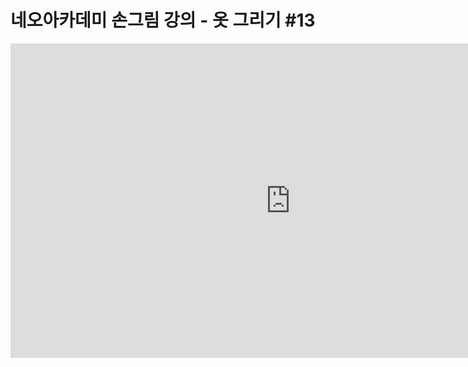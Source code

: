 # 네오아카데미 손그림 강의 - 옷 그리기 #13
<iframe width="895" height="503" src="https://www.youtube.com/embed/0FlqZndO2oY?list=PLmrVWPFHf_oG1Im06PQ7hAGe8cLjRr_b5" title="네오아카데미 손그림 강의 - 옷 그리기 #13" frameborder="0" allow="accelerometer; autoplay; clipboard-write; encrypted-media; gyroscope; picture-in-picture" allowfullscreen></iframe>